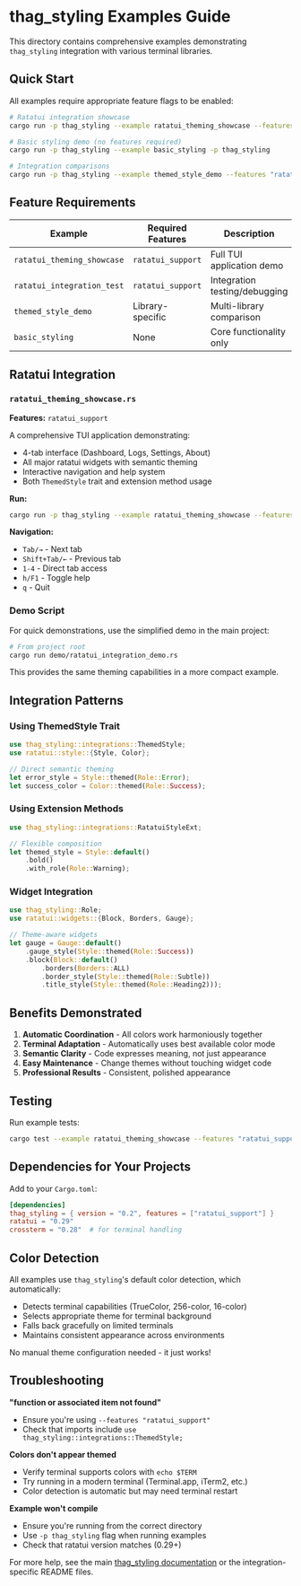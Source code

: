 # thag_styling Examples Guide

This directory contains comprehensive examples demonstrating `thag_styling` integration with various terminal libraries.

## Quick Start

All examples require appropriate feature flags to be enabled:

```bash
# Ratatui integration showcase
cargo run -p thag_styling --example ratatui_theming_showcase --features "ratatui_support" -p thag_styling

# Basic styling demo (no features required)
cargo run -p thag_styling --example basic_styling -p thag_styling

# Integration comparisons
cargo run -p thag_styling --example themed_style_demo --features "ratatui_support,crossterm_support" -p thag_styling
```

## Feature Requirements

| Example | Required Features | Description |
|---------|------------------|-------------|
| `ratatui_theming_showcase` | `ratatui_support` | Full TUI application demo |
| `ratatui_integration_test` | `ratatui_support` | Integration testing/debugging |
| `themed_style_demo` | Library-specific | Multi-library comparison |
| `basic_styling` | None | Core functionality only |

## Ratatui Integration

### `ratatui_theming_showcase.rs`

**Features:** `ratatui_support`

A comprehensive TUI application demonstrating:
- 4-tab interface (Dashboard, Logs, Settings, About)
- All major ratatui widgets with semantic theming
- Interactive navigation and help system
- Both `ThemedStyle` trait and extension method usage

**Run:**
```bash
cargo run -p thag_styling --example ratatui_theming_showcase --features "ratatui_support" -p thag_styling
```

**Navigation:**
- `Tab/→` - Next tab
- `Shift+Tab/←` - Previous tab
- `1-4` - Direct tab access
- `h/F1` - Toggle help
- `q` - Quit

### Demo Script

For quick demonstrations, use the simplified demo in the main project:

```bash
# From project root
cargo run demo/ratatui_integration_demo.rs
```

This provides the same theming capabilities in a more compact example.

## Integration Patterns

### Using ThemedStyle Trait

```rust
use thag_styling::integrations::ThemedStyle;
use ratatui::style::{Style, Color};

// Direct semantic theming
let error_style = Style::themed(Role::Error);
let success_color = Color::themed(Role::Success);
```

### Using Extension Methods

```rust
use thag_styling::integrations::RatatuiStyleExt;

// Flexible composition
let themed_style = Style::default()
    .bold()
    .with_role(Role::Warning);
```

### Widget Integration

```rust
use thag_styling::Role;
use ratatui::widgets::{Block, Borders, Gauge};

// Theme-aware widgets
let gauge = Gauge::default()
    .gauge_style(Style::themed(Role::Success))
    .block(Block::default()
        .borders(Borders::ALL)
        .border_style(Style::themed(Role::Subtle))
        .title_style(Style::themed(Role::Heading2)));
```

## Benefits Demonstrated

1. **Automatic Coordination** - All colors work harmoniously together
2. **Terminal Adaptation** - Automatically uses best available color mode
3. **Semantic Clarity** - Code expresses meaning, not just appearance
4. **Easy Maintenance** - Change themes without touching widget code
5. **Professional Results** - Consistent, polished appearance

## Testing

Run example tests:
```bash
cargo test --example ratatui_theming_showcase --features "ratatui_support" -p thag_styling
```

## Dependencies for Your Projects

Add to your `Cargo.toml`:

```toml
[dependencies]
thag_styling = { version = "0.2", features = ["ratatui_support"] }
ratatui = "0.29"
crossterm = "0.28"  # for terminal handling
```

## Color Detection

All examples use `thag_styling`'s default color detection, which automatically:
- Detects terminal capabilities (TrueColor, 256-color, 16-color)
- Selects appropriate theme for terminal background
- Falls back gracefully on limited terminals
- Maintains consistent appearance across environments

No manual theme configuration needed - it just works!

## Troubleshooting

**"function or associated item not found"**
- Ensure you're using `--features "ratatui_support"`
- Check that imports include `use thag_styling::integrations::ThemedStyle;`

**Colors don't appear themed**
- Verify terminal supports colors with `echo $TERM`
- Try running in a modern terminal (Terminal.app, iTerm2, etc.)
- Color detection is automatic but may need terminal restart

**Example won't compile**
- Ensure you're running from the correct directory
- Use `-p thag_styling` flag when running examples
- Check that ratatui version matches (0.29+)

For more help, see the main [thag_styling documentation](../README.md) or the integration-specific README files.
